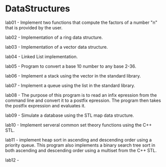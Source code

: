 # DataStructures

lab01 -  Implement two functions that compute
	       the factors of a number "n" that is provided by the user.
	       
lab02 - Implementation of a ring data structure.

lab03 - Implementation of a vector data structure.

lab04 - Linked List implementation.

lab05 - Program to convert a base 10 number to any base 2-36.

lab06 - Implement a stack using the vector in the standard library.

lab07 - Implement a queue using the list in the standard library.

lab08 - The purpose of this program is to read an infix epression from the command line and convert it to a postfix epression.
        The program then takes the postfix expression and evaluates it.

lab09 - Simulate a database using the STL map data structure.

lab10 - Implement serveral common set theory functions using the C++ STL.

lab11 - implement heap sort in ascending and descending order using a priority queue. This program also implements a binary search tree sort in both ascending and descending order using a multiset from the C++ STL.

lab12 -

